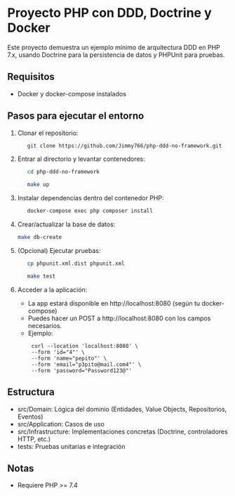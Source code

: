 # Proyecto PHP con DDD, Doctrine y Docker

Este proyecto demuestra un ejemplo mínimo de arquitectura DDD en PHP 7.x, usando Doctrine para la persistencia de datos y PHPUnit para pruebas.

## Requisitos
- Docker y docker-compose instalados

## Pasos para ejecutar el entorno

1. Clonar el repositorio:
   ``` bash
      git clone https://github.com/Jimmy766/php-ddd-no-framework.git
   ```
   
3. Entrar al directorio y levantar contenedores:
   ``` bash
      cd php-ddd-no-framework
   ``` 
   ``` bash
      make up
   ``` 

4. Instalar dependencias dentro del contenedor PHP:
   ``` bash
      docker-compose exec php composer install
   ```
   
5. Crear/actualizar la base de datos:
   ``` bash
   make db-create
   ```

6. (Opcional) Ejecutar pruebas:
   ``` bash
      cp phpunit.xml.dist phpunit.xml
   ``` 
   ``` bash
      make test
   ```

7. Acceder a la aplicación:
   - La app estará disponible en http://localhost:8080 (según tu docker-compose)
   - Puedes hacer un POST a http://localhost:8080 con los campos necesarios.
   - Ejemplo:
     ``` curl
      curl --location 'localhost:8080' \
      --form 'id="4"' \
      --form 'name="pepito"' \
      --form 'email="p3pito@mail.com4"' \
      --form 'password="Password123@"' 
      ```

## Estructura
- src/Domain: Lógica del dominio (Entidades, Value Objects, Repositorios, Eventos)
- src/Application: Casos de uso
- src/Infrastructure: Implementaciones concretas (Doctrine, controladores HTTP, etc.)
- tests: Pruebas unitarias e integración

## Notas

- Requiere PHP >= 7.4
